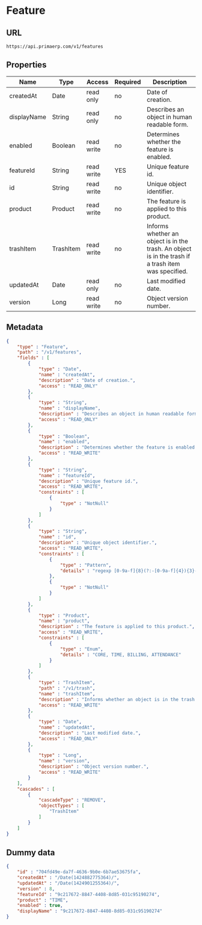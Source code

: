 Feature
==

## URL

	https://api.primaerp.com/v1/features

## Properties

| Name        | Type      | Access     | Required                                                               | Description                                                                                         |
|-------------|-----------|------------|------------------------------------------------------------------------|-----------------------------------------------------------------------------------------------------|
| createdAt   | Date      | read only  | no                                                                     | Date of creation.                                                                                   |
| displayName | String    | read only  | no                                                                     | Describes an object in human readable form.                                                         |
| enabled     | Boolean   | read write | no                                                                     | Determines whether the feature is enabled.                                                          |
| featureId   | String    | read write | YES                                                                    | Unique feature id.                                                                                  |
| id          | String    | read write | no                                                                     | Unique object identifier.                                                                           |
| product     | Product   | read write | no                                                                     | The feature is applied to this product.                                                             |
| trashItem   | TrashItem | read write | no                                                                     | Informs whether an object is in the trash. An object is in the trash if a trash item was specified. |
| updatedAt   | Date      | read only  | no                                                                     | Last modified date.                                                                                 |
| version     | Long      | read write | no                                                                     | Object version number.                                                                              |

## Metadata

```JSON
{
	"type" : "Feature",
	"path" : "/v1/features",
	"fields" : [
		{
			"type" : "Date",
			"name" : "createdAt",
			"description" : "Date of creation.",
			"access" : "READ_ONLY"
		},
		{
			"type" : "String",
			"name" : "displayName",
			"description" : "Describes an object in human readable form.",
			"access" : "READ_ONLY"
		},
		{
			"type" : "Boolean",
			"name" : "enabled",
			"description" : "Determines whether the feature is enabled.",
			"access" : "READ_WRITE"
		},
		{
			"type" : "String",
			"name" : "featureId",
			"description" : "Unique feature id.",
			"access" : "READ_WRITE",
			"constraints" : [
				{
					"type" : "NotNull"
				}
			]
		},
		{
			"type" : "String",
			"name" : "id",
			"description" : "Unique object identifier.",
			"access" : "READ_WRITE",
			"constraints" : [
				{
					"type" : "Pattern",
					"details" : "regexp [0-9a-f]{8}(?:-[0-9a-f]{4}){3}-[0-9a-f]{12}"
				},
				{
					"type" : "NotNull"
				}
			]
		},
		{
			"type" : "Product",
			"name" : "product",
			"description" : "The feature is applied to this product.",
			"access" : "READ_WRITE",
			"constraints" : [
				{
					"type" : "Enum",
					"details" : "CORE, TIME, BILLING, ATTENDANCE"
				}
			]
		},
		{
			"type" : "TrashItem",
			"path" : "/v1/trash",
			"name" : "trashItem",
			"description" : "Informs whether an object is in the trash. An object is in the trash if a trash item was specified.",
			"access" : "READ_WRITE"
		},
		{
			"type" : "Date",
			"name" : "updatedAt",
			"description" : "Last modified date.",
			"access" : "READ_ONLY"
		},
		{
			"type" : "Long",
			"name" : "version",
			"description" : "Object version number.",
			"access" : "READ_WRITE"
		}
	],
	"cascades" : [
		{
			"cascadeType" : "REMOVE",
			"objectTypes" : [
				"TrashItem"
			]
		}
	]
}
```

## Dummy data

```JSON
{
	"id" : "704fd49e-da7f-4636-9b0e-6b7ae53675fa",
	"createdAt" : "/Date(1424882775364)/",
	"updatedAt" : "/Date(1424901255364)/",
	"version" : 8,
	"featureId" : "9c217672-8847-4408-8d85-031c95190274",
	"product" : "TIME",
	"enabled" : true,
	"displayName" : "9c217672-8847-4408-8d85-031c95190274"
}
```
